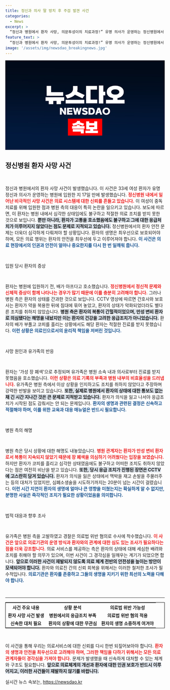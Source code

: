 ```yaml
---
title: 정신과 의사 딸 방치 후 주검 발견 사건
categories:
  - News
excerpt: >
  “정신과 병원에서 환자 사망, 의문투성이의 치료과정!” 유명 의사가 운영하는 정신병원에서 환자가 17일 만에 숨졌다. CCTV 속 묶인 환자와 무관심한 직원들, 유가족의 고발로 경찰 수사가 시작됐다. 과연 진실은 무엇일까?
feature_text: >
  “정신과 병원에서 환자 사망, 의문투성이의 치료과정!” 유명 의사가 운영하는 정신병원에서 환자가 17일 만에 숨졌다. CCTV 속 묶인 환자와 무관심한 직원들, 유가족의 고발로 경찰 수사가 시작됐다. 과연 진실은 무엇일까?
image: '/assets/img/newsdao_breakingnews.jpg'
---
```


<p><img src="/assets/img/newsdao_breakingnews.jpg" alt="ontimetimes 속보" /></p>

<h2 data-ke-size="size26">정신병원 환자 사망 사건</h2>

<p data-ke-size="size16">&nbsp;</p>

<p>정신과 병원에서의 환자 사망 사건이 발생했습니다. 이 사건은 33세 여성 환자가 유명 정신과 의사가 운영하는 병원에 입원한 지 17일 만에 발생했습니다. <b><span style="color: #ee2323;">정신병원 내에서 일어난 비극적인 사망 사건은 의료 시스템에 대한 신뢰를 흔들고 있습니다.</span></b> 이 여성이 중독 치료를 위해 입원한 점과 병원 측의 대응이 특히 논란을 일으키고 있습니다. 보도에 따르면, 이 환자는 병원 내에서 심각한 상태임에도 불구하고 적절한 의료 조치를 받지 못한 것으로 보입니다. <b><span style="background-color: #21538527;">뿐만 아니라, 환자가 고통을 호소했음에도 불구하고 그에 대한 응급처치가 이루어지지 않았다는 점도 문제로 지적되고 있습니다.</span></b> 정신병원에서의 환자 안전 문제는 더욱더 심각하게 다뤄져야 할 상황입니다. 환자의 생명은 최우선으로 보호되어야 하며, 모든 의료 행위는 환자의 안전을 최우선에 두고 이루어져야 합니다. <b><span style="color: #1a5490;">이 사건은 의료 현장에서의 인권과 안전이 얼마나 중요한지를 다시 한 번 일깨워 줍니다.</span></b></p>

<p data-ke-size="size16">&nbsp;</p>

<p>입원 당시 환자의 증상</p>

<p data-ke-size="size16">&nbsp;</p>

<p>환자는 병원에 입원하기 전, 배가 아프다고 호소했습니다. <b><span style="color: #ee2323;">정신병원에서 정신적 문제와 신체적 증상이 함께 나타나는 경우가 많기 때문에 이를 충분히 고려해야 합니다.</span></b> 그러나 병원 측은 환자의 상태를 간과한 것으로 보입니다. CCTV 영상에 따르면 간호사와 보호사는 환자가 약을 복용한 뒤에 침대에 묶어 놓았고, 환자의 상태가 악화되었더라도 별다른 조치를 취하지 않았습니다. <b><span style="background-color: #21538527;">병원 측은 환자의 복통이 간헐적이었으며, 만성 변비 환자로 의심됐다는 해명을 내놨지만 이는 환자의 건강을 고려한 응급조치가 아니었습니다.</span></b> 환자의 배가 부풀고 코피를 흘리는 상황에서도 해당 환자는 적절한 진료를 받지 못했습니다. <b><span style="color: #1a5490;">이런 상황은 의료인으로서의 윤리적 책임을 저버린 것입니다.</span></b></p>

<p data-ke-size="size16">&nbsp;</p>

<p>사망 원인과 유가족의 반응</p>

<p data-ke-size="size16">&nbsp;</p>

<p>환자는 '가성 장 폐색'으로 추정되며 유가족은 병원 소속 내과 의사로부터 진료를 받지 못했음을 호소했습니다. <b><span style="color: #ee2323;">이런 상황은 의료 기록의 부족과 병원 내부의 비효율성을 드러냅니다.</span></b> 유가족은 병원 측에서 이상 상황을 인지하고도 조치를 취하지 않았다고 주장하며 강력한 반발을 보이고 있습니다. <b><span style="background-color: #21538527;">또한, 실제로 병원에서 환자의 상태에 대한 통보도 없는 채 긴 시간 지나간 것은 큰 문제로 지적받고 있습니다.</span></b> 환자가 의식을 잃고 나서야 응급조치가 시작된 점도 감춰서는 안 되는 문제입니다. <b><span style="color: #1a5490;">환자의 생명과 관련된 결정은 신속하고 적절해야 하며, 이를 위한 교육과 대응 매뉴얼은 반드시 필요합니다.</span></b></p>

<p data-ke-size="size16">&nbsp;</p>

<p>병원 측의 해명</p>

<p data-ke-size="size16">&nbsp;</p>

<p>병원 측은 당시 상황에 대한 해명도 내놓았습니다. <b><span style="color: #ee2323;">병원 관계자는 환자가 만성 변비 환자로서 복통이 지속되지 않았기 때문에 장 폐색을 의심하기 어려웠다는 입장을 보였습니다.</span></b> 하지만 환자가 코피를 흘리고 심각한 상태였음에도 불구하고 어떠한 조치도 취하지 않았다는 점은 여전히 비난을 받고 있습니다. <b><span style="background-color: #21538527;">또한, 당시 응급 조치가 진행된 장면은 CCTV에 고스란히 담겨 있습니다.</span></b> 환자가 의식을 잃은 상태에서 맥박을 재고 손발을 주물러주는 등의 대처가 있었지만, 심폐소생술을 시도하기까지는 20분이 넘는 시간이 걸렸습니다. <b><span style="color: #1a5490;">이런 시간 지연이 환자의 생명에 얼마나 큰 영향을 미쳤는지는 확실하게 알 수 없지만, 분명한 사실은 즉각적인 조치가 필요한 상황이었음을 의미합니다.</span></b></p>

<p data-ke-size="size16">&nbsp;</p>

<p>법적 대응과 향후 조사</p>

<p data-ke-size="size16">&nbsp;</p>

<p>유가족은 병원 측을 고발하였고 경찰은 의료법 위반 혐의로 수사에 착수했습니다. <b><span style="color: #ee2323;">이 사건은 앞으로 의료기관의 운영 방식과 환자와의 관계에 대한 심도 있는 조사가 필요하다는 점을 더욱 강조합니다.</span></b> 의료 서비스를 제공하는 측은 환자의 상태에 대해 세심한 배려와 조치를 취해야 할 의무가 있으며, 이번 사건이 그 경각심을 일깨우는 계기가 되었으면 합니다. <b><span style="background-color: #21538527;">앞으로 이러한 사건이 재발되지 않도록 의료 체계 전반의 안전성을 높이는 방안이 모색되어야 합니다.</span></b> 환자와 의료진 간의 신뢰 회복을 위해서는 이러한 철저한 조사가 필수적입니다. <b><span style="color: #1a5490;">의료기관은 환자를 존중하고 그들의 생명을 지키기 위한 최선의 노력을 다해야 합니다.</span></b> </p>

<p data-ke-size="size16">&nbsp;</p>

<hr>

<table style="width:100%; border:1px solid #000;">
  <tr>
    <th style="text-align: center;">사건 주요 내용</th>
    <th style="text-align: center;">상황 분석</th>
    <th style="text-align: center;">의료법 위반 가능성</th>
  </tr>
  <tr>
    <td style="text-align: center; height: 17px;"><b>환자 사망 사건 발생</b></td>
    <td style="text-align: center; height: 17px;"><b>병원에서의 응급조치 부족</b></td>
    <td style="text-align: center; height: 17px;"><b>의료법 위반 혐의 적용</b></td>
  </tr>
  <tr>
    <td style="text-align: center; height: 17px;"><b>신속한 대처 필요</b></td>
    <td style="text-align: center; height: 17px;"><b>환자의 상황에 대한 무관심</b></td>
    <td style="text-align: center; height: 17px;"><b>환자의 생명 소중하게 여겨야</b></td>
  </tr>
</table>

<p data-ke-size="size16">&nbsp;</p>

<p>이 사건을 통해 우리는 의료서비스에 대한 신뢰를 다시 한번 되짚어보아야 합니다. <b><span style="color: #ee2323;">환자의 생명과 안전을 최우선으로 고려해야 하며, 그러한 책임을 다하기 위해서는 모든 의료 관계자들이 경각심을 가져야 합니다.</span></b> 문제가 발생했을 때 신속하게 대처할 수 있는 체계와 구조도 필요합니다. <b><span style="background-color: #21538527;">앞으로 의료체계의 개선과 환자에 대한 인권 보호가 반드시 이루어지고, 이러한 사건들이 재발하지 않기를 바랍니다.</span></b></p>
실시간 뉴스 속보는, <a href="https://newsdao.kr" rel="dofollow">https://newsdao.kr</a>


